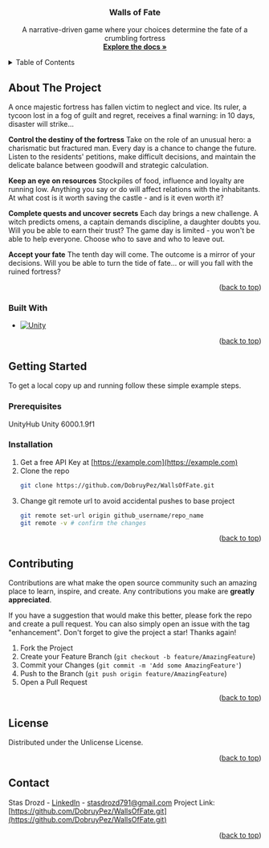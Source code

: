 <a id="readme-top"></a>


<!-- PROJECT LOGO -->
<br />
<div align="center">

<h3 align="center">Walls of Fate</h3>

  <p align="center">
    A narrative-driven game where your choices determine the fate of a crumbling fortress
    <br />
    <a href="https://github.com/DobruyPez/WallsOfFate"><strong>Explore the docs »</strong></a>
  </p>
</div>



<!-- TABLE OF CONTENTS -->
<details>
  <summary>Table of Contents</summary>
  <ol>
    <li>
      <a href="#about-the-project">About The Project</a>
      <ul>
        <li><a href="#built-with">Built With</a></li>
      </ul>
    </li>
    <li>
      <a href="#getting-started">Getting Started</a>
      <ul>
        <li><a href="#prerequisites">Prerequisites</a></li>
        <li><a href="#installation">Installation</a></li>
      </ul>
    </li>
    <li><a href="#usage">Usage</a></li>
    <li><a href="#contributing">Contributing</a></li>
    <li><a href="#license">License</a></li>
    <li><a href="#contact">Contact</a></li>
  </ol>
</details>



<!-- ABOUT THE PROJECT -->
## About The Project
A once majestic fortress has fallen victim to neglect and vice. Its ruler, a tycoon lost in a fog of guilt and regret, receives a final warning: in 10 days, disaster will strike...

**Control the destiny of the fortress** Take on the role of an unusual hero: a charismatic but fractured man. Every day is a chance to change the future. Listen to the residents' petitions, make difficult decisions, and maintain the delicate balance between goodwill and strategic calculation.

**Keep an eye on resources** Stockpiles of food, influence and loyalty are running low. Anything you say or do will affect relations with the inhabitants. At what cost is it worth saving the castle - and is it even worth it?

**Complete quests and uncover secrets** Each day brings a new challenge. A witch predicts omens, a captain demands discipline, a daughter doubts you. Will you be able to earn their trust? The game day is limited - you won't be able to help everyone. Choose who to save and who to leave out.

**Accept your fate** The tenth day will come. The outcome is a mirror of your decisions. Will you be able to turn the tide of fate... or will you fall with the ruined fortress?


<p align="right">(<a href="#readme-top">back to top</a>)</p>



### Built With

* [![Unity][Unity-badge]][Unity-url]

<p align="right">(<a href="#readme-top">back to top</a>)</p>



<!-- GETTING STARTED -->
## Getting Started

To get a local copy up and running follow these simple example steps.

### Prerequisites

UnityHub
Unity 6000.1.9f1

### Installation

1. Get a free API Key at [https://example.com](https://example.com)
2. Clone the repo
   ```sh
   git clone https://github.com/DobruyPez/WallsOfFate.git
   ```
3. Change git remote url to avoid accidental pushes to base project
   ```sh
   git remote set-url origin github_username/repo_name
   git remote -v # confirm the changes
   ```

<p align="right">(<a href="#readme-top">back to top</a>)</p>

<!-- CONTRIBUTING -->
## Contributing

Contributions are what make the open source community such an amazing place to learn, inspire, and create. Any contributions you make are **greatly appreciated**.

If you have a suggestion that would make this better, please fork the repo and create a pull request. You can also simply open an issue with the tag "enhancement".
Don't forget to give the project a star! Thanks again!

1. Fork the Project
2. Create your Feature Branch (`git checkout -b feature/AmazingFeature`)
3. Commit your Changes (`git commit -m 'Add some AmazingFeature'`)
4. Push to the Branch (`git push origin feature/AmazingFeature`)
5. Open a Pull Request

<p align="right">(<a href="#readme-top">back to top</a>)</p>

<!-- LICENSE -->
## License

Distributed under the Unlicense License.

<p align="right">(<a href="#readme-top">back to top</a>)</p>



<!-- CONTACT -->
## Contact

Stas Drozd - [LinkedIn](www.linkedin.com/in/stas-drozd-278ba4373) - stasdrozd791@gmail.com
Project Link: [https://github.com/DobruyPez/WallsOfFate.git](https://github.com/DobruyPez/WallsOfFate.git)

<p align="right">(<a href="#readme-top">back to top</a>)</p>

<!-- MARKDOWN LINKS & IMAGES -->
<!-- https://www.markdownguide.org/basic-syntax/#reference-style-links -->


[Unity-badge]: https://img.shields.io/badge/Unity-100000?style=for-the-badge&logo=unity&logoColor=white
[Unity-url]: https://unity.com/
